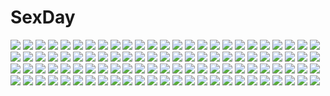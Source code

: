 # SexDay
![](https://konachan.com/image/216d126ac22d41041149d63096141f06/Konachan.com%20-%20142933%20animal_ears%20catgirl%20chen%20foxgirl%20ke-ta%20nipples%20tail%20touhou%20yakumo_ran%20yuri.jpg)
![](https://konachan.com/image/d10a56dc4c0a5ae527911fe640e2bef3/Konachan.com%20-%20184316%20aircraft%20black_hair%20jn3%20long_hair%20male%20moon%20night%20original%20scenic%20short_hair%20skirt.jpg)
![](https://konachan.com/image/0290eb3e005cbdda18fcca1212334ebb/Konachan.com%20-%20241822%20blonde_hair%20breasts%20candy%20cleavage%20food%20halloween%20hat%20mercy_%28overwatch%29%20overwatch%20pumpkin%20sciamano240%20watermark%20witch%20witch_hat.jpg)
![](https://konachan.com/image/792776e22d9d2c2ee28eda1694a998b4/Konachan.com%20-%20302267%202girls%20beach%20blonde_hair%20blue_eyes%20breasts%20cameltoe%20clouds%20dark_skin%20glasses%20green_eyes%20hat%20nipples%20obiwan%20sky%20swimsuit%20tan_lines%20water%20xin_%28moehime%29.jpg)
![](https://konachan.com/jpeg/4813adaa67a3ad478d138b96e50b23b3/Konachan.com%20-%20273984%20aircraft%20aliceblue%20anthropomorphism%20azur_lane%20bikini%20bow%20headband%20navel%20pink_hair%20purple_eyes%20short_hair%20swim_ring%20swimsuit%20water%20wristwear.jpg)
![](https://konachan.com/image/a311847cb4a2229d7c27515d1ef4f46d/Konachan.com%20-%20190558%20aida_mana%20bed%20bell%20blue_hair%20bow%20group%20halloween%20hat%20headband%20long_hair%20pantyhose%20pink_eyes%20pink_hair%20precure%20pumpkin%20red_eyes%20red_hair%20witch.jpg)
![](https://konachan.com/image/f878780512f4882855425849e6f2203d/Konachan.com%20-%20242432%20all_male%20brown_eyes%20brown_hair%20male%20petals%20short_hair%20tenyo0819%20watermark%20white%20wings.jpg)
![](https://konachan.com/image/1ac11514b1cd3c126a3ca8ac2062eecb/Konachan.com%20-%20275893%202girls%20azur_lane%20black%20black_hair%20breasts%20brown_eyes%20food%20foxgirl%20garter_belt%20ice_cream%20logo%20long_hair%20pantyhose%20ponytail%20stockings%20thighhighs%20wink.jpg)
![](https://konachan.com/jpeg/b8e1403fb18daee98dad5f37718da7dd/Konachan.com%20-%20117477%20blue_hair%20braids%20game_cg%20lunaris_filia%20melis%20mikagami_mamizu%20pointed_ears%20red_eyes%20thighhighs%20whirlpool.jpg)
![](https://konachan.com/image/a88e87baeb6f2ac7f8667fb1b9b788fc/Konachan.com%20-%20199358%20boots%20doomfest%20drink%20group%20hat%20hibiki_ai%20kosaka_yukina%20misono_chiya%20moritomo_nozomi%20motorcycle%20shorts%20sunset%20thighhighs%20torn_clothes.jpg)
![](https://konachan.com/image/a8e3fd64ec09015204fb06a3de7a425c/Konachan.com%20-%2023545%20air%20kamio_misuzu%20key%20visualart.jpg)
![](https://konachan.com/jpeg/516eda07e042988c5cd83bc62735e175/Konachan.com%20-%20141878%202girls%20armor%20ass%20blush%20bra%20chobipero%20nopan%20panties%20panty_pull%20topless%20underboob%20underwear%20undressing%20white.jpg)
![](https://konachan.com/jpeg/e385ccbc125af9561145962ceb4c8b04/Konachan.com%20-%20306653%20anthropomorphism%20blush%20bow%20close%20girls_frontline%20gloves%20long_hair%20negev_%28girls_frontline%29%20pink_eyes%20pink_hair%20urim_%28paintur%29%20watermark.jpg)
![](https://konachan.com/image/6c7267b7518dfc1fa3cf0c72bb8a6af5/Konachan.com%20-%20194033%20brown_eyes%20brown_hair%20gun%20matsuryuu%20misaka_imouto%20school_uniform%20skirt%20to_aru_kagaku_no_railgun%20to_aru_majutsu_no_index%20weapon.jpg)
![](https://konachan.com/image/803ed5f4976c3bf96a55a6bca3a11277/Konachan.com%20-%2077301%20all_male%20male%20takanashi_souta%20trap%20working%21%21.jpg)
![](https://konachan.com/image/8e64040531e696de4ff8ff78308fd600/Konachan.com%20-%20208017%20aircraft%20bicolored_eyes%20book%20butterfly%20flowers%20kneehighs%20long_hair%20original%20paper%20purple_hair%20shorts%20stairs%20twintails%20yue_chi.jpg)
![](https://konachan.com/image/339869b551584e452993aced5490d410/Konachan.com%20-%2039553%20hidamari_sketch%20hiro%20japanese_clothes%20kimono%20miyako%20sae%20ume_aoki%20yuno.jpg)
![](https://konachan.com/jpeg/a2cde2e52d05d7c5da4d522fc67041b5/Konachan.com%20-%2044148%20aqua_eyes%20boots%20gray%20headphones%20long_hair%20megurine_luka%20pink_hair%20thighhighs%20vocaloid.jpg)
![](https://konachan.com/image/993c09978c09cac581ebf076d68aa373/Konachan.com%20-%2035252%20takamichi.jpg)
![](https://konachan.com/image/260e6c1959162ecf0b02691684b39317/Konachan.com%20-%20266905%20bikini%20blonde_hair%20fate_grand_order%20fate_%28series%29%20jeanne_d%27arc_%28fate%29%20jeanne_d%27arc_alter%20navel%20short_hair%20signed%20swimsuit%20yellow_eyes.jpg)
![](https://konachan.com/image/e18b77ec374cbb3ec80d0435e5d14440/Konachan.com%20-%20159690%20blue_eyes%20bodysuit%20braids%20breasts%20hyperdimension_neptunia%20long_hair%20neptune%20purple_hair%20purple_heart%20skintight%20wings.jpg)
![](https://konachan.com/jpeg/6610381e259519ff0e7655a077a76ed4/Konachan.com%20-%20244824%20bike_shorts%20braids%20brown_eyes%20brown_hair%20gloves%20guitar%20headphones%20instrument%20long_hair%20microphone%20shorts%20thighhighs%20transparent%20vector%20vocaloid.jpg)
![](https://konachan.com/image/b10e0a1dc126d95c7d9863af34ad8b90/Konachan.com%20-%20281050%20animal%20black_hair%20blue_eyes%20gloves%20long_hair%20original%20pixiv_fantasia%20swd3e2%20watermark%20weapon%20white_hair.jpg)
![](https://konachan.com/jpeg/d4bb23de2b91c31acbe2b1886f67b016/Konachan.com%20-%20269966%20blush%20breasts%20demon%20kiritani_riria%20long_hair%20navel%20nipples%20nude%20pink_hair%20purple_eyes%20pussy%20sayori%20third-party_edit%20uncensored%20white.jpg)
![](https://konachan.com/jpeg/43ffa1b31d08950f9f338e177642bcf5/Konachan.com%20-%20123606%20flowers%20himekaidou_hatate%20monochrome%20ryuu%20touhou%20twintails%20wings.jpg)
![](https://konachan.com/image/fe2aafad544ff52521c54ecfd21f725a/Konachan.com%20-%20262243%20animal_ears%20aqua_eyes%20cotn7806%20gloves%20gray_hair%20long_hair%20original%20pantyhose%20shorts%20snow.jpg)
![](https://konachan.com/image/4741f44765f44b48f76227a918a25d51/Konachan.com%20-%2063710%202girls%20blonde_hair%20blue_eyes%20blush%20favorite%20game_cg%20hisakaki_komomo%20hisakaki_kosame%20open_shirt%20school_uniform%20shida_kazuhiro%20twins.jpg)
![](https://konachan.com/image/91d5603d9afc8811322cfaa148866d51/Konachan.com%20-%2064368%202girls%20blush%20bow%20brown_eyes%20brown_hair%20clouds%20long_hair%20misaka_mikoto%20pink_eyes%20shirai_kuroko%20short_hair%20sky%20sport%20tennis%20twintails.jpg)
![](https://konachan.com/jpeg/da27954a3e32aa61dfda080cd888d969/Konachan.com%20-%20229949%20animal%20bat%20blue_eyes%20blush%20choker%20clannad%20cross%20dress%20gengar%20kaonashi%20kyuubee%20loli%20monokuma%20moon%20original%20peko%20pokemon%20pumpkin%20ribbons%20umbrella%20wings.jpg)
![](https://konachan.com/image/d2469cfa4a6b9561134e16dd96c7fe91/Konachan.com%20-%2081059%20sound_horizon.jpg)
![](https://konachan.com/jpeg/936fc0de729eeddf65c26246416d919e/Konachan.com%20-%20251001%20brown_eyes%20brown_hair%20close%20original%20scarf%20signed%20yotsunoya.jpg)
![](https://konachan.com/image/fafd57bf054f1a9163397de601b6bbb0/Konachan.com%20-%2090329%20aqua_eyes%20blonde_hair%20hiyo_kiki%20kagamine_len%20kagamine_rin%20len_append%20male%20rin_append%20vocaloid.jpg)
![](https://konachan.com/jpeg/350e21cdf8267713633652b5b909bd14/Konachan.com%20-%2038370%20hiiragi_tsukasa%20lucky_star%20vector.jpg)
![](https://konachan.com/jpeg/36c46da7313fa9daccfd6a0a69383651/Konachan.com%20-%20180983%20blush%20breasts%20censored%20cum%20game_cg%20koiiro_marriage%20marmalade%20nipples%20pink_hair%20pussy%20pussy_juice%20sasorigatame%20school_uniform%20thighhighs%20twintails.jpg)
![](https://konachan.com/jpeg/fb8db9bdd2ce5af3a2967de9eb28b8ab/Konachan.com%20-%20132007%20game_cg%20kimishima_ao%20miyama_mizuki%20ootori_rena%20otome_ga_tsumugu_koi_no_canvas.jpg)
![](https://konachan.com/image/b3bf0e4715d97d1a9ae095cbdb5bf2ab/Konachan.com%20-%2023554%20halloween%20senmu.jpg)
![](https://konachan.com/jpeg/c95040399d5970004d04cf9f006ac8a2/Konachan.com%20-%20252794%20aikatsu%21%20blonde_hair%20blue_eyes%20bow%20brown_eyes%20glasses%20gloves%20green_eyes%20group%20koruse%20long_hair%20ponytail%20scarf%20short_hair%20snow%20tree%20umbrella%20winter.jpg)
![](https://konachan.com/image/df042c4542251f8e94c43e3214e1c38a/Konachan.com%20-%20228109%20blue_hair%20blush%20breasts%20night%20rem_%28re%3Azero%29%20re%3Azero_kara_hajimeru_isekai_seikatsu%20ribbons%20signed%20skirt%20tagme_%28artist%29%20water.jpg)
![](https://konachan.com/jpeg/20644c33814ebc16b1c94d0b257176b5/Konachan.com%20-%20219815%20black_hair%20compile_heart%20date_a_live%20game_cg%20red_eyes%20sting%20swimsuit%20tokisaki_kurumi%20tsunako.jpg)
![](https://konachan.com/image/2a3690fedab2c6bb04e635c67f4d4555/Konachan.com%20-%20106680%20animal_ears%20bunnygirl%20long_hair%20purple_hair%20red_eyes%20reisen_udongein_inaba%20skirt%20tagme_%28artist%29%20tie%20touhou.jpg)
![](https://konachan.com/image/851a7f1ed2a386fdbad3451abe5453a0/Konachan.com%20-%20264717%20aliasing%20barefoot%20bikini%20blue_eyes%20brown_hair%20demon%20fang%20horns%20long_hair%20original%20pointed_ears%20succubus%20swimsuit%20tail%20thighhighs%20white.jpg)
![](https://konachan.com/jpeg/4e88430fb8ee2e65e1120e6cf1519769/Konachan.com%20-%20128502%20animal_ears%20bakemonogatari%20black_hair%20blue_eyes%20blush%20building%20catgirl%20city%20glasses%20hanekawa_tsubasa%20long_hair%20school_uniform%20tail%20terada_ochiko%20train.jpg)
![](https://konachan.com/image/63b4d10e25529325bec7392071226a71/Konachan.com%20-%20142612%20barefoot%20black_hair%20blue_eyes%20bubbles%20cropped%20daikichi_maru%20dress%20long_hair%20original%20summer_dress%20third-party_edit%20underwater%20water.jpg)
![](https://konachan.com/image/90df6fa475080bc249471221ba9b56eb/Konachan.com%20-%208723%20blue%20izayoi_sakuya%20knife%20logo%20maid%20silhouette%20thighhighs%20touhou%20weapon.jpg)
![](https://konachan.com/image/46a138accf1ead794ba5f29b234aa79d/Konachan.com%20-%20210919%20bakemonogatari%20blonde_hair%20clouds%20dress%20jpeg_artifacts%20long_hair%20madyy%20monogatari_%28series%29%20oshino_shinobu%20sky%20sunset%20vampire%20yellow_eyes.jpg)
![](https://konachan.com/image/f9355a373cc4ff56910057d893532aa3/Konachan.com%20-%20253219%20aqua_eyes%20aqua_hair%20beach%20bikini%20clouds%20goggles%20shikei%20shinon_%28sao%29%20short_hair%20sky%20swimsuit%20sword_art_online%20umbrella%20water.jpg)
![](https://konachan.com/image/9185301207fc6538e30c96d6c927170a/Konachan.com%20-%20257318%20aqua_eyes%20blonde_hair%20bow%20christmas%20fate_grand_order%20fate_%28series%29%20hat%20long_hair%20panties%20santa_costume%20scal2let%20thighhighs%20underwear%20upskirt%20watermark.jpg)
![](https://konachan.com/jpeg/0b4d4746a377db621573b27179b0bb9d/Konachan.com%20-%20287142%20building%20goback%20gray_hair%20headband%20katana%20konpaku_youmu%20myon%20short_hair%20skirt%20sword%20touhou%20weapon%20wristwear.jpg)
![](https://konachan.com/image/bd674e97259656cda7fcc9e8d02fd2ac/Konachan.com%20-%209376%20charlott_camile_herlingum%20pointed_ears%20wiz_anniversary.jpg)
![](https://konachan.com/image/43de002390bcfe83580a8d015c303643/Konachan.com%20-%20156552%20blush%20crying%20kaname_madoka%20mahou_shoujo_madoka_magica%20pink_eyes%20pink_hair%20rain%20ribbons%20s040784%20school_uniform%20tears%20water.jpg)
![](https://konachan.com/image/10749099e6c28b2249d2cf045f68c140/Konachan.com%20-%2054866%20makinami_mari_illustrious%20neon_genesis_evangelion.jpg)
![](https://konachan.com/image/878c8f8c2d39e9b29d41cb0222bbdffb/Konachan.com%20-%2081061%202girls%20asu_hare%20blonde_hair%20bukotsu_tanren%20fire%20flandre_scarlet%20hat%20purple_hair%20red_eyes%20remilia_scarlet%20third-party_edit%20touhou%20twins%20vampire%20wings.jpg)
![](https://konachan.com/jpeg/4a936b527f426864b593dff197d94dce/Konachan.com%20-%2048775%20minakami_aria%20school_swimsuit%20sister_princess%20swimsuit.jpg)
![](https://konachan.com/jpeg/eda227aaec41772c4f61aa4e03f9da4f/Konachan.com%20-%2078796%20blush%20bunnygirl%20kabutoyama%20long_hair%20purple_hair%20red_eyes%20reisen_udongein_inaba%20skirt%20sky%20suit%20touhou%20wink.jpg)
![](https://konachan.com/image/cd4cdd371e6ade08b5d9e9a44938d227/Konachan.com%20-%2049503%20corset%20galge.com%20giga%20japanese_clothes%20logo%20nipples%20umbrella.jpg)
![](https://konachan.com/image/6fb55c1c452d9276059fad14c5ba98eb/Konachan.com%20-%20135306%20armor%20black_eyes%20blackball%20blue_eyes%20weapon.jpg)
![](https://konachan.com/jpeg/363fc685d04b5fc95864b450b470f20f/Konachan.com%20-%20221296%20bicolored_eyes%20breasts%20cleavage%20idolmaster%20idolmaster_cinderella_girls%20kazenoko%20takagaki_kaede.jpg)
![](https://konachan.com/jpeg/3913a8a4e446d4d5307a3da3f0bc74ff/Konachan.com%20-%2030028%20kimura_kaere%20sayonara_zetsubou_sensei.jpg)
![](https://konachan.com/jpeg/b213771fe41ce70d5250d5499ca0b2a2/Konachan.com%20-%20208302%20bra%20close%20game_cg%20kita_kyouko%20long_hair%20navel%20orange_hair%20panties%20puramai_wars%20purple_eyes%20tagme_%28artist%29%20underwear.jpg)
![](https://konachan.com/jpeg/df069f64db9c0b53c6ec43cee3848d6c/Konachan.com%20-%20123290%20bed%20blue_eyes%20game_cg%20koisuru_koto_to_mitsuketari%20maki_yahiro%20panties%20pink_hair%20striped_panties%20tie%20tsukinaga_tore%20underwear.jpg)
![](https://konachan.com/jpeg/8465f6e410b06aa5d5b10157a53ee9d5/Konachan.com%20-%20161986%202girls%20black_hair%20ikegami_akane%20japanese_clothes%20long_hair%20original%20scan.jpg)
![](https://konachan.com/jpeg/7f03112d524c31e2cf335ba07d426ad1/Konachan.com%20-%20245179%20anthropomorphism%20ass%20blue_hair%20breasts%20cape%20chainsaw%20flower_knight_girl%20gene_gene006%20long_hair%20panties%20sideboob%20underwear%20yellow_eyes.jpg)
![](https://konachan.com/jpeg/c4a9e980488ab60612c4fc6009e1735a/Konachan.com%20-%20110182%20kampfer%20sangou_shizuku%20transparent%20vector.jpg)
![](https://konachan.com/jpeg/becd76d41ae326510c77b2b0034777a9/Konachan.com%20-%2038658%20carnelian%20kao_no_nai_tsuki%20nipples%20nude.jpg)
![](https://konachan.com/image/532d851862c8a1a2001eb1a6c104ba6d/Konachan.com%20-%2092263%20close%20flowers%20geoly%20green_hair%20kazami_yuuka%20red_eyes%20short_hair%20sunflower%20touhou.jpg)
![](https://konachan.com/jpeg/0bca76896b02d639736b78517648531d/Konachan.com%20-%20243537%20ayase_eri%20love_live%21_school_idol_project%20tagme_%28artist%29%20toujou_nozomi.jpg)
![](https://konachan.com/image/5e008c7754d07f2c77c72a25445f4b04/Konachan.com%20-%2021476%20dress%20horns%20ibuki_suika%20jpeg_artifacts%20long_hair%20orange_hair%20ribbons%20touhou%20yellow_eyes.jpg)
![](https://konachan.com/image/fbb19b321e50c0ed216fbfe98a8155a1/Konachan.com%20-%2060249%20blue_eyes%20blue_hair%20hatsune_miku%20shimetta_oshime%20twintails%20vocaloid%20white.jpg)
![](https://konachan.com/image/430a99406f2fcf82b3702f50384585f4/Konachan.com%20-%20155434%20gray_hair%20inubashiri_momiji%20nekominase%20short_hair%20sword%20touhou%20weapon%20wolfgirl.jpg)
![](https://konachan.com/jpeg/60f6ace1d4e764f8d6b80c9a336982ef/Konachan.com%20-%20175114%20blonde_hair%20blush%20bow%20breasts%20christmas%20cleavage%20fang%20gloves%20hat%20navel%20panties%20red_eyes%20santa_hat%20skirt%20snow%20thighhighs%20touhou%20underwear%20vampire%20wings.jpg)
![](https://konachan.com/image/7239f59f8e96d3748ac972ae07816a9e/Konachan.com%20-%2055395%20animal%20cat%20hatsune_miku%20megurine_luka%20nekonaka%20vocaloid.jpg)
![](https://konachan.com/image/e8e0141fbe5a23df7afcab2d07354aa2/Konachan.com%20-%20145895%20blush%20bra%20breast_grab%20breasts%20deego_%28omochi_bazooka%29%20green_hair%20kochiya_sanae%20lactation%20long_hair%20nipples%20tears%20touhou%20underwear%20yellow_eyes.jpg)
![](https://konachan.com/image/c0db7f0a6e00484128e0b20c7d805394/Konachan.com%20-%20293789%20anthropomorphism%20azur_lane%20beach%20bikini%20blonde_hair%20cameltoe%20ipuusan_%28pestxsan%29%20sheffield_%28azur_lane%29%20short_hair%20swimsuit%20yellow_eyes.jpg)
![](https://konachan.com/image/6b5ec5674e45fe3ee38b1c3c843c6d39/Konachan.com%20-%20180982%20anthropomorphism%20aqua_eyes%20gengetsu_chihiro%20hat%20hibiki_%28kancolle%29%20kantai_collection%20long_hair%20pantyhose%20skirt%20tie%20white_hair.jpg)
![](https://konachan.com/jpeg/2b11d69f0cbd704612abc53ea57b268f/Konachan.com%20-%20206270%20apron%20blonde_hair%20blush%20breasts%20brown_eyes%20cum%20game_cg%20karatabe%20long_hair%20naked_apron%20natsuki_rino%20nipples%20oshioki_namaiki_gyaru.jpg)
![](https://konachan.com/image/c20fc24090dd3a269958438f068af8c5/Konachan.com%20-%2082016%20blonde_hair%20boots%20carv%20gun%20long_hair%20original%20weapon.jpg)
![](https://konachan.com/image/5bdeeb0d1c4062eb72102d95d6292c81/Konachan.com%20-%2065705%20kagamine_len%20kagamine_rin%20male%20vocaloid.jpg)
![](https://konachan.com/image/76c921f469426790db30f362c41fe975/Konachan.com%20-%2037899%20black_hair%20blue_eyes%20blush%20bow%20bra%20brown_eyes%20crying%20fang%20gloves%20headdress%20maid%20pochi%20ribbons%20scan%20tears%20thighhighs%20twintails%20underwear%20water.jpg)
![](https://konachan.com/image/853fc5e8695dfd1e8c86895b41e7abac/Konachan.com%20-%20294895%20ass%20black_hair%20green_eyes%20mary_%28pokemon%29%20noa_%28nagareboshi%29%20nude%20pokemon%20short_hair%20third-party_edit%20twintails%20white.jpg)
![](https://konachan.com/image/c92f5ac0b2c8a9359f3232dfd0946bf3/Konachan.com%20-%2079059%20animal%20bird%20blonde_hair%20blue_hair%20clouds%20gen_%28enji%29%20green_hair%20landscape%20macross%20male%20ponytail%20ranka_lee%20saotome_alto%20scenic%20sheryl_nome%20sky.jpg)
![](https://konachan.com/jpeg/2824de0920f0e474c5ceef2042db5722/Konachan.com%20-%20216402%202girls%20hatsune_miku%20long_hair%20pantyhose%20ribbons%20school_uniform%20skirt%20twintails%20vocaloid%20voiceroid%20yuruno%20yuzuki_yukari.jpg)
![](https://konachan.com/image/e329b7cbe8496ac828d7a906a0977213/Konachan.com%20-%209914%20fate_%28series%29%20fate_stay_night%20illyasviel_von_einzbern.jpg)
![](https://konachan.com/image/5d89c20e9a27302e6921eebbf89a7a9a/Konachan.com%20-%2011077%20blonde_hair%20hat%20kirisame_marisa%20touhou%20witch%20yellow_eyes.jpg)
![](https://konachan.com/jpeg/38aed95e5883e2b86990c6f8ee557f8a/Konachan.com%20-%20265288%20animal%20bird%20blonde_hair%20blue_eyes%20book%20bow%20cage%20corset%20dress%20feathers%20flowers%20goth-loli%20lolita_fashion%20long_hair%20original%20rose%20tagme_%28artist%29.jpg)
![](https://konachan.com/jpeg/bc908235bb663227a32d251074accc81/Konachan.com%20-%20242115%20cherry_blossoms%20clouds%20flowers%20nobody%20original%20petals%20sky%20waifu2x%20yuu_knmy.jpg)
![](https://konachan.com/jpeg/f623275013e763a6d00e15eece730187/Konachan.com%20-%2037155%20alastor%20red%20school_uniform%20shakugan_no_shana%20shana%20sword%20vector%20weapon.jpg)
![](https://konachan.com/jpeg/ddfa509143cc9739712598b96d7b7531/Konachan.com%20-%20141135%20bikini%20blush%20bow%20flowers%20gray_hair%20justy_x_nasty%20long_hair%20mikagami_mamizu%20navel%20onose_mana%20red_eyes%20swimsuit%20whirlpool.jpg)
![](https://konachan.com/image/1ca04474d685dea6c13329b9f3fbf484/Konachan.com%20-%20150317%20animal%20bicolored_eyes%20bird%20dress%20eva200499%20long_hair%20rozen_maiden%20suiseiseki%20tree.jpg)
![](https://konachan.com/image/4cb417a036ba05f2a6c88754e4762d9d/Konachan.com%20-%20208801%20barefoot%20blue_eyes%20breasts%20cage%20chain%20crossover%20demon%20flowers%20hat%20koakuma%20long_hair%20moon%20night%20nude%20red_eyes%20red_hair%20rose%20shackles%20tail%20touhou%20wings.jpg)
![](https://konachan.com/image/50960c3518a21a725207eb7f5b311f6d/Konachan.com%20-%20177439%202girls%20blonde_hair%20blue_hair%20breasts%20choker%20cleavage%20dress%20elbow_gloves%20fang%20gloves%20muchakushoku%20red_eyes%20short_hair%20touhou%20vampire%20wings.jpg)
![](https://konachan.com/image/d9a5a128cec74580681301c5b56a97b4/Konachan.com%20-%2060374%20hatsune_miku%20vocaloid%20white.jpg)
![](https://konachan.com/image/7e1a41da02048cdece96bd636981438f/Konachan.com%20-%2018158%20book%20brown_hair%20green_eyes%20sensei_no_ojikan%20short_hair%20suzuki_mika.jpg)
![](https://konachan.com/image/2e65af7a6f33b92443b2b36e6e670eff/Konachan.com%20-%2038837%20censored%20gouen_no_soleil%20nanashiki_rin%20skyfish.jpg)
![](https://konachan.com/image/faff42272ecaf43b9cb854a7699cbf34/Konachan.com%20-%20280313%20aeolian_%28wlop%29%20braids%20ghostblade%20long_hair%20ponytail%20skirt_lift%20wlop.jpg)
![](https://konachan.com/image/893ddb558bb79031751db02c08b166d8/Konachan.com%20-%20292470%20animal_ears%20bicolored_eyes%20braids%20catgirl%20dress%20kneehighs%20long_hair%20nosetissue%20original%20pink_hair%20tail.jpg)
![](https://konachan.com/image/46a55e5e3a5e3c9e786bd32b5633cfe8/Konachan.com%20-%20155659%20alls%20aqua_eyes%20aqua_hair%20drink%20hatsune_miku%20headphones%20jpeg_artifacts%20long_hair%20navel%20sky%20tie%20twintails%20vocaloid.jpg)
![](https://konachan.com/jpeg/76663a6443f420926fd216b02c51480f/Konachan.com%20-%20220078%20anthropomorphism%20kantai_collection%20kiyomin%20rensouhou-chan%20shimakaze_%28kancolle%29.jpg)
![](https://konachan.com/image/dcce3ab5c0e44e61ebfeaeec03745841/Konachan.com%20-%20214254%20barefoot%20dress%20lakshmi_%28p%26d%29%20long_hair%20puzzle_%26_dragons%20red_hair%20rotix%20twintails%20wristwear%20yellow_eyes.jpg)
![](https://konachan.com/image/b1a078b40969f2929d6f3dc724eedd28/Konachan.com%20-%2014778%20neon_genesis_evangelion%20sadamoto_yoshiyuki%20soryu_asuka_langley.jpg)
![](https://konachan.com/jpeg/511afdfeb87d200e17c9c2a1cebd9f83/Konachan.com%20-%20284136%20breasts%20brown_hair%20close%20dress%20food%20headband%20night%20original%20popsicle%20red_eyes%20sarujie_%28broken_monky%29%20short_hair%20summer%20summer_dress%20wet.jpg)

